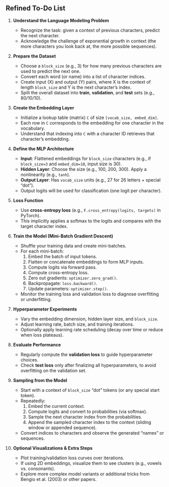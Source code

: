 ## Refined To-Do List

1. **Understand the Language Modeling Problem**
   - Recognize the task: given a context of previous characters, predict the next character.
   - Acknowledge the challenge of exponential growth in context (the more characters you look back at, the more possible sequences).

2. **Prepare the Dataset**
   - Choose a `block_size` (e.g., 3) for how many previous characters are used to predict the next one.
   - Convert each word (or name) into a list of character indices.
   - Create input (X) and output (Y) pairs, where X is the context of length `block_size` and Y is the next character’s index.
   - Split the overall dataset into **train**, **validation**, and **test** sets (e.g., 80/10/10).

3. **Create the Embedding Layer**
   - Initialize a lookup table (matrix) `C` of size `[vocab_size, embed_dim]`.
   - Each row in `C` corresponds to the embedding for one character in the vocabulary.
   - Understand that indexing into `C` with a character ID retrieves that character’s embedding.

4. **Define the MLP Architecture**
   - **Input**: Flattened embeddings for `block_size` characters (e.g., if `block_size=3` and `embed_dim=10`, input size is 30).
   - **Hidden Layer**: Choose the size (e.g., 100, 200, 300). Apply a nonlinearity (e.g., `tanh`).
   - **Output Layer**: Has `vocab_size` units (e.g., 27 for 26 letters + special “dot”).
   - Output logits will be used for classification (one logit per character).

5. **Loss Function**
   - Use **cross-entropy loss** (e.g., `F.cross_entropy(logits, targets)` in PyTorch).
   - This implicitly applies a softmax to the logits and compares with the target character index.

6. **Train the Model (Mini-Batch Gradient Descent)**
   - Shuffle your training data and create mini-batches.
   - For each mini-batch:
     1. Embed the batch of input tokens.
     2. Flatten or concatenate embeddings to form MLP inputs.
     3. Compute logits via forward pass.
     4. Compute cross-entropy loss.
     5. Zero out gradients: `optimizer.zero_grad()`.
     6. Backpropagate: `loss.backward()`.
     7. Update parameters: `optimizer.step()`.
   - Monitor the training loss and validation loss to diagnose overfitting or underfitting.

7. **Hyperparameter Experiments**
   - Vary the embedding dimension, hidden layer size, and `block_size`.
   - Adjust learning rate, batch size, and training iterations.
   - Optionally apply learning rate scheduling (decay over time or reduce when loss plateaus).

8. **Evaluate Performance**
   - Regularly compute the **validation loss** to guide hyperparameter choices.
   - Check **test loss** only after finalizing all hyperparameters, to avoid overfitting on the validation set.

9. **Sampling from the Model**
   - Start with a context of `block_size` “dot” tokens (or any special start token).
   - Repeatedly:
     1. Embed the current context.
     2. Compute logits and convert to probabilities (via softmax).
     3. Sample the next character index from the probabilities.
     4. Append the sampled character index to the context (sliding window or appended sequence).
   - Convert indices to characters and observe the generated “names” or sequences.

10. **Optional Visualizations & Extra Steps**
    - Plot training/validation loss curves over iterations.
    - If using 2D embeddings, visualize them to see clusters (e.g., vowels vs. consonants).
    - Explore more complex model variants or additional tricks from Bengio et al. (2003) or other papers.

